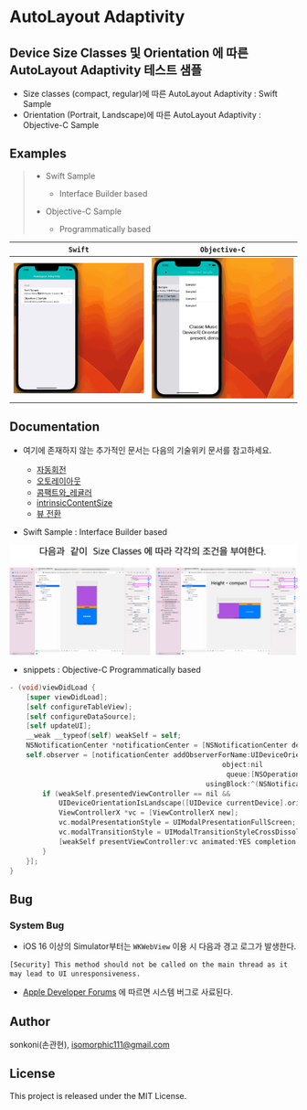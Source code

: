 # AutoLayout Adaptivity 

## Device Size Classes 및 Orientation 에 따른 AutoLayout Adaptivity **테스트** 샘플
- Size classes (compact, regular)에 따른 AutoLayout Adaptivity : Swift Sample
- Orientation (Portrait, Landscape)에 따른 AutoLayout Adaptivity : Objective-C Sample
    
## Examples
> - Swift Sample
>   - Interface Builder based
>
> - Objective-C Sample
>   - Programmatically based

`Swift` |`Objective-C`
---|---
<img src="./screenshot/Simulator_Screen_Recording_iPhone_14_2023-05-13 at 9.00.05.gif" width="450">|<img src="./screenshot/Screen Recording 2023-05-15 at 12.00.52.gif" width="450">    

## Documentation

- 여기에 존재하지 않는 추가적인 문서는 다음의 기술위키 문서를 참고하세요.
    - [자동회전](http://wiki.mulgrim.net/page/Project:IOs-ObjC/자동회전)
    - [오토레이아웃](http://wiki.mulgrim.net/page/Project:IOs-ObjC/오토레이아웃)
    - [콤팩트와_레귤러](http://wiki.mulgrim.net/page/Project:IOs-ObjC/콤팩트와_레귤러)
    - [intrinsicContentSize](http://wiki.mulgrim.net/page/Api:UIKit/UIView/intrinsicContentSize)
    - [뷰 전환](http://wiki.mulgrim.net/page/Project:Mac-ObjC/뷰_전환)




- Swift Sample : Interface Builder based
<img src="./screenshot/230515a1.jpg" width="1000">

- snippets : Objective-C Programmatically based
```objective-c
- (void)viewDidLoad {
    [super viewDidLoad];
    [self configureTableView];
    [self configureDataSource];
    [self updateUI];
    __weak __typeof(self) weakSelf = self;
    NSNotificationCenter *notificationCenter = [NSNotificationCenter defaultCenter];
    self.observer = [notificationCenter addObserverForName:UIDeviceOrientationDidChangeNotification
                                                    object:nil
                                                     queue:[NSOperationQueue mainQueue]
                                                usingBlock:^(NSNotification *note) {
        if (weakSelf.presentedViewController == nil &&
            UIDeviceOrientationIsLandscape([UIDevice currentDevice].orientation) == YES) {
            ViewControllerX *vc = [ViewControllerX new];
            vc.modalPresentationStyle = UIModalPresentationFullScreen;
            vc.modalTransitionStyle = UIModalTransitionStyleCrossDissolve;
            [weakSelf presentViewController:vc animated:YES completion:^{}];
        }
    }];
}

```

## Bug
### System Bug
- iOS 16 이상의 Simulator부터는 `WKWebView` 이용 시 다음과 경고 로그가 발생한다.
```
[Security] This method should not be called on the main thread as it may lead to UI unresponsiveness.
```
- [Apple Developer Forums](https://developer.apple.com/forums/thread/714467) 에 따르면 시스템 버그로 사료된다.


## Author

sonkoni(손관현), isomorphic111@gmail.com 

## License

This project is released under the MIT License.
